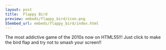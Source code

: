 ```yaml
---
layout: post
title:  Flappy Bird
preview: embeds/flappy_bird/icon.png
55embed_url: embeds/flappy_bird/index.html
---
```

The most addictive game of the 2010s now on HTML55!!! Just click to make the bird flap and try not to smash your screen!!